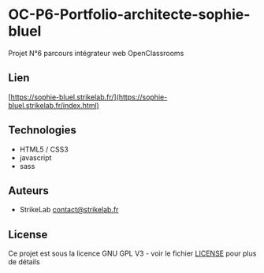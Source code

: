 # OC-P6-Portfolio-architecte-sophie-bluel
 Projet N°6 parcours intégrateur web OpenClassrooms
## Lien

[https://sophie-bluel.strikelab.fr/](https://sophie-bluel.strikelab.fr/index.html)

## Technologies

- HTML5 / CSS3
- javascript
- sass

## Auteurs

- StrikeLab contact@strikelab.fr

## License

Ce projet est sous la licence GNU GPL V3 - voir le fichier [LICENSE](LICENSE) pour plus de détails
